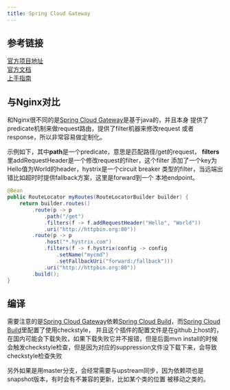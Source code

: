 ```yaml
---
title: Spring Cloud Gateway
---
```


## 参考链接
[官方项目地址][Spring Cloud Gateway]  
[官方文档](https://cloud.spring.io/spring-cloud-gateway/reference/html/)  
[上手指南](https://spring.io/guides/gs/gateway/)

## 与Nginx对比
和Nginx很不同的是[Spring Cloud Gateway][]是基于java的，并且本身
提供了predicate机制来做request路由，提供了filter机器来修改request
或者response，所以非常容易做定制化。

示例如下，其中**path**是一个predicate，意思是匹配路径/get的request，
**filters**里addRequestHeader是一个修改request的filter，这个filter
添加了一个key为Hello值为World的header，hystrix是一个circuit breaker
类型的filter，当远端出错比如超时时提供fallback方案，这里是forward到一个
本地endpoint。
```java
@Bean
public RouteLocator myRoutes(RouteLocatorBuilder builder) {
    return builder.routes()
        .route(p -> p
            .path("/get")
            .filters(f -> f.addRequestHeader("Hello", "World"))
            .uri("http://httpbin.org:80"))
        .route(p -> p
            .host("*.hystrix.com")
            .filters(f -> f.hystrix(config -> config
                .setName("mycmd")
                .setFallbackUri("forward:/fallback")))
            .uri("http://httpbin.org:80"))
        .build();
}
```

## 编译

需要注意的是[Spring Cloud Gateway][]依赖[Spring Cloud Build][]，而[Spring Cloud Build][]里配置了使用checkstyle，
并且这个插件的配置文件是在github上host的，在国内可能会下载失败，如果下载失败它并不报错，但是后面mvn install的时候
会触发checkstyle检查，但是因为对应的suppression文件没下载下来，会导致checkstyle检查失败

另外如果是用master分支，会经常需要与upstream同步，因为依赖项也是snapshot版本，有时会有不兼容的更新，比如某个类的位置
被移动之类的。


[Spring Cloud Gateway]: https://spring.io/projects/spring-cloud-gateway
[Spring Cloud Build]: https://github.com/spring-cloud/spring-cloud-build
